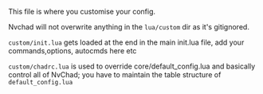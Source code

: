 This file is where you customise your config.

Nvchad will not overwrite anything in the `lua/custom` dir as it's gitignored.

`custom/init.lua` gets loaded at the end in the main init.lua file, add your commands,options, autocmds here etc

`custom/chadrc.lua` is used to override core/default_config.lua and basically control all of NvChad; you have to maintain the table structure of `default_config.lua`
